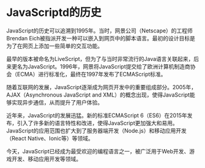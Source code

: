 # JavaScriptd的历史

JavaScript的历史可以追溯到1995年。当时，网景公司（Netscape）的工程师Brendan Eich被指派开发一种可以嵌入到网页中的脚本语言。最初的设计目标是为了在网页上添加一些简单的交互功能。

最早的版本被命名为LiveScript，但为了与当时非常流行的Java语言关联起来，后来更名为JavaScript。1996年，网景将JavaScript提交给了欧洲计算机制造商协会（ECMA）进行标准化，最终在1997年发布了ECMAScript标准。

随着互联网的发展，JavaScript逐渐成为网页开发中的重要组成部分。2005年，AJAX（Asynchronous JavaScript and XML）的概念出现，使得JavaScript能够实现异步通信，从而提升了用户体验。

近年来，JavaScript的发展迅猛。新的标准ECMAScript 6（ES6）在2015年发布，引入了许多新的语言特性和改进，使得JavaScript更加强大和易用。JavaScript的应用范围也扩大到了服务器端开发（Node.js）和移动应用开发（React Native、Ionic等）等领域。

今天，JavaScript已经成为最受欢迎的编程语言之一，被广泛用于Web开发、游戏开发、移动应用开发等领域。

